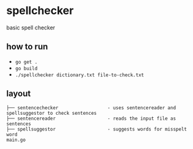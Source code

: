 # spellchecker
basic spell checker

## how to run
- `go get .`
- `go build`
- `./spellchecker dictionary.txt file-to-check.txt`

## layout
```
├── sentencechecker                  - uses sentencereader and spellsuggestor to check sentences
├── sentencereader                   - reads the input file as sentences
├── spellsuggestor                   - suggests words for misspelt word
main.go                   
```


